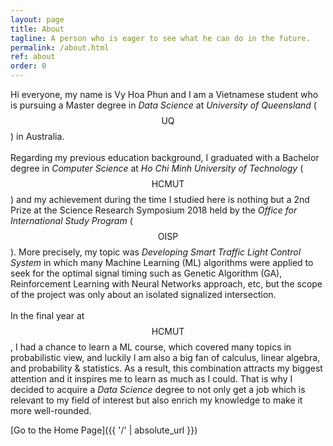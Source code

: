 ```yaml
---
layout: page
title: About
tagline: A person who is eager to see what he can do in the future.
permalink: /about.html
ref: about
order: 0
---
```


Hi everyone, my name is Vy Hoa Phun and I am a Vietnamese student who is pursuing a Master degree in _Data Science_ at _University of Queensland_  ($$\text{UQ}$$) in Australia. <br><br>
Regarding my previous education background, I graduated with a Bachelor degree in _Computer Science_ at _Ho Chi Minh University of Technology_ ($$\text{HCMUT}$$) and my achievement during the time I studied here is nothing but a 2nd Prize at the Science Research Symposium 2018 held by the _Office for International Study Program_ ($$\text{OISP}$$). More precisely, my topic was _Developing Smart Traffic Light Control System_ in which many Machine Learning (ML) algorithms were applied to seek for the optimal signal timing such as Genetic Algorithm (GA), Reinforcement Learning with Neural Networks approach, etc, but the scope of the project was only about an isolated signalized intersection. <br><br>
In the final year at $$\text{HCMUT}$$, I had a chance to learn a ML course, which covered many topics in probabilistic view, and luckily I am also a big fan of calculus, linear algebra, and probability & statistics. As a result, this combination attracts my biggest attention and it inspires me to learn as much as I could. That is why I decided to acquire a _Data Science_ degree to not only get a job which is relevant to my field of interest but also enrich my knowledge to make it more well-rounded.

[Go to the Home Page]({{ '/' | absolute_url }})
